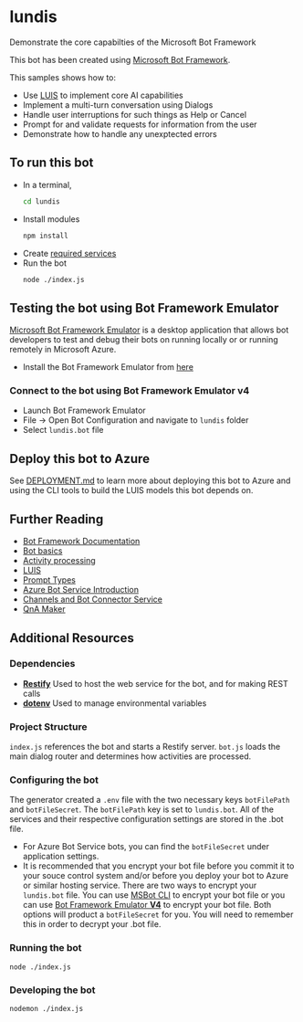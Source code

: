 # lundis
Demonstrate the core capabilties of the Microsoft Bot Framework

This bot has been created using [Microsoft Bot Framework][1].

This samples shows how to:
- Use [LUIS][2] to implement core AI capabilities
- Implement a multi-turn conversation using Dialogs
- Handle user interruptions for such things as Help or Cancel
- Prompt for and validate requests for information from the user
- Demonstrate how to handle any unexptected errors


## To run this bot
- In a terminal,
  ```bash
  cd lundis
  ```
- Install modules
  ```bash
  npm install
  ```
- Create [required services][3]
- Run the bot
  ```bash
  node ./index.js
  ```

## Testing the bot using Bot Framework Emulator
[Microsoft Bot Framework Emulator][4] is a desktop application that allows bot developers to test and debug their bots on running locally or  or running remotely in Microsoft Azure.

- Install the Bot Framework Emulator from [here][5]

### Connect to the bot using Bot Framework Emulator v4
- Launch Bot Framework Emulator
- File -> Open Bot Configuration and navigate to `lundis` folder
- Select `lundis.bot` file

## Deploy this bot to Azure
See [DEPLOYMENT.md][3] to learn more about deploying this bot to Azure and using the CLI tools to build the LUIS models this bot depends on.

## Further Reading
- [Bot Framework Documentation][6]
- [Bot basics][7]
- [Activity processing][8]
- [LUIS][2]
- [Prompt Types][9]
- [Azure Bot Service Introduction][10]
- [Channels and Bot Connector Service][11]
- [QnA Maker][12]

## Additional Resources

### Dependencies

- **[Restify][13]** Used to host the web service for the bot, and for making REST calls
- **[dotenv][14]** Used to manage environmental variables

### Project Structure
`index.js` references the bot and starts a Restify server. `bot.js` loads the main dialog router and determines how activities are processed.

### Configuring the bot

The generator created a `.env` file with the two necessary keys `botFilePath` and `botFileSecret`.  The `botFilePath` key is set to `lundis.bot`.  All of the services and their respective configuration settings are stored in the .bot file.
  - For Azure Bot Service bots, you can find the `botFileSecret` under application settings.
  - It is recommended that you encrypt your bot file before you commit it to your souce control system and/or before you deploy your bot to Azure or similar hosting service.  There are two ways to encrypt your `lundis.bot` file.  You can use [MSBot CLI][15] to encrypt your bot file or you can use [Bot Framework Emulator **V4**][16] to encrypt your bot file.  Both options will product a `botFileSecret` for you.  You will need to remember this in order to decrypt your .bot file.

### Running the bot

```
node ./index.js
```
### Developing the bot

```
nodemon ./index.js
```

[1]: https://dev.botframework.com
[2]: https://luis.ai
[3]: ./deploymentScripts/DEPLOYMENT.md
[4]: https://github.com/microsoft/botframework-emulator
[5]: https://aka.ms/botframework-emulator
[6]: https://docs.botframework.com
[7]: https://docs.microsoft.com/en-us/azure/bot-service/bot-builder-basics?view=azure-bot-service-4.0
[8]: https://docs.microsoft.com/en-us/azure/bot-service/bot-builder-concept-activity-processing?view=azure-bot-service-4.0
[9]: https://docs.microsoft.com/en-us/azure/bot-service/bot-builder-prompts?view=azure-bot-service-4.0&tabs=javascript
[10]: https://docs.microsoft.com/en-us/azure/bot-service/bot-service-overview-introduction?view=azure-bot-service-4.0
[11]: https://docs.microsoft.com/en-us/azure/bot-service/bot-concepts?view=azure-bot-service-4.0
[12]: https://qnamaker.ai
[13]: http://restify.com
[14]: https://github.com/motdotla/dotenv
[15]: https://github.com/microsoft/botbuilder-tools
[16]: https://github.com/microsoft/botframework-emulator
